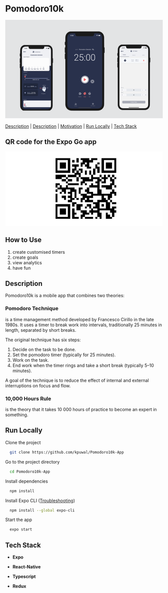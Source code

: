 # Pomodoro10k

<img alt="screenshot" src="assets/Pomodoro10k.png">

[Description](#howto) | [Description](#description) | [Motivation](#motivation) | [Run Locally](#runlocally) | [Tech Stack](#techstack)

## <a name="howto">**QR code for the Expo Go app**</a>
<img alt="qr" src="assets/qr.png">


## <a name="howto">**How to Use**</a>
1. create customised timers
2. create goals
3. view analytics
4. have fun

## <a name="runlocally">**Description**</a>

Pomodoro10k is a mobile app that combines two theories:

### **Pomodoro Technique**
is a time management method developed by Francesco Cirillo in the late 1980s. It uses a timer to break work into intervals, traditionally 25 minutes in length, separated by short breaks.

The original technique has six steps:

1. Decide on the task to be done.
2. Set the pomodoro timer (typically for 25 minutes).
3. Work on the task.
4. End work when the timer rings and take a short break (typically 5–10 minutes).

A goal of the technique is to reduce the effect of internal and external interruptions on focus and flow.

### **10,000 Hours Rule**
is the theory that it takes 10 000 hours of practice to become an expert in something.

## 

## <a name="runlocally">**Run Locally**</a>

Clone the project

```bash
  git clone https://github.com/kpuwal/Pomodoro10k-App
```

Go to the project directory

```bash
  cd Pomodoro10k-App
```

Install dependencies

```bash
  npm install
```

Install Expo CLI ([Troubleshooting](https://docs.expo.dev/get-started/installation/))

```bash
  npm install --global expo-cli
```

<!-- Create an .env file in root and add your variables

```
  AUTH0_SECRET=
  AUTH0_BASE_URL=
  AUTH0_ISSUER_BASE_URL=
  AUTH0_CLIENT_ID=
  AUTH0_CLIENT_SECRET=
  MONGODB_URI=
  TWITTER_BEARER_TOKEN=
``` -->

Start the app

```bash
  expo start
```

## <a name="techstack">**Tech Stack**</a>
- **Expo**

- **React-Native**

- **Typescript**
- **Redux**

<!-- ## <a name="licence">**License**</a>

[MIT](LICENSE) -->